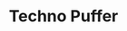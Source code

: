 ---
layout: showcase
title: "Techno Puffer"
ios: https://itunes.apple.com/us/app/techno-puffer/id976249887
android: https://play.google.com/store/apps/details?id=com.sempaigames.puffer
blackberry: https://appworld.blackberry.com/webstore/content/59966098/
website: http://www.sempaigames.com/puffer
---